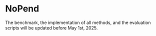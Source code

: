 # NoPend
The benchmark, the implementation of all methods, and the evaluation scripts will be updated before May 1st, 2025.
